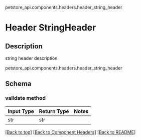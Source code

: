 petstore_api.components.headers.header_string_header
# Header StringHeader

## Description
string header description

petstore_api.components.headers.header_string_header
## Schema

### validate method
Input Type | Return Type | Notes
------------ | ------------- | -------------
str | str |

[[Back to top]](#top) [[Back to Component Headers]](../../../README.md#Component-Headers) [[Back to README]](../../../README.md)
